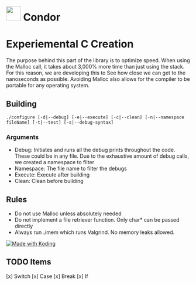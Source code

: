 # <img src='https://github.com/CondorLang/Condor/blob/master/web/images/CondorLogo.png' width='40px' /> Condor

# Experiemental C Creation
The purpose behind this part of the library is to optimize speed. When using the Malloc call, 
it takes about 3,000% more time than just using the stack. For this reason, we are developing this to 
See how close we can get to the nanoseconds as possible. Avoiding Malloc also allows for the compiler
to be portable for any operating system.

## Building
```
./configure [-d|--debug] [-e|--execute] [-c|--clean] [-n|--namespace fileName] [-t|--test] [-s|--debug-syntax]
```

### Arguments
 - Debug: Initiates and runs all the debug prints throughout the code. These could be in any file. Due to the exhaustive amount of debug calls, we created a namespace to filter
 - Namespace: The file name to filter the debugs
 - Execute: Execute after building
 - Clean: Clean before building
 
## Rules
 - Do not use Malloc unless absolutely needed
 - Do not implement a file retriever function. Only char* can be passed directly
 - Always run ./mem which runs Valgrind. No memory leaks allowed.

<a href="https://koding.com/"> <img src="http://koding-cdn.s3.amazonaws.com/badges/made-with-koding/v1/koding_badge_RectangleLight.png" srcset="http://koding-cdn.s3.amazonaws.com/badges/made-with-koding/v1/koding_badge_RectangleLight.png 1x, http://koding-cdn.s3.amazonaws.com/badges/made-with-koding/v1/koding_badge_RectangleLight@2x.png 2x" alt="Made with Koding" /> </a>

## TODO Items
 [x] Switch
 [x] Case
 [x] Break
 [x] If